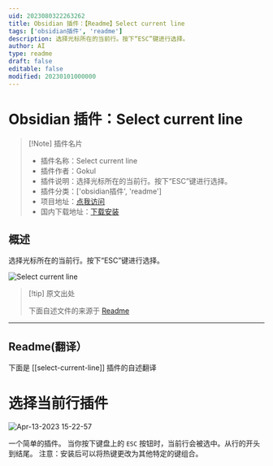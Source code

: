 ```yaml
---
uid: 2023080322263262
title: Obsidian 插件：【Readme】Select current line
tags: ['obsidian插件', 'readme']
description: 选择光标所在的当前行。按下“ESC”键进行选择。
author: AI
type: readme
draft: false
editable: false
modified: 20230101000000
---
```


# Obsidian 插件：Select current line

> [!Note] 插件名片
> - 插件名称：Select current line
> - 插件作者：Gokul
> - 插件说明：选择光标所在的当前行。按下“ESC”键进行选择。
> - 插件分类：['obsidian插件', 'readme']
> - 项目地址：[点我访问](https://github.com/gokulk16/select-current-line-plugin)
> - 国内下载地址：[下载安装](https://pkmer.cn/products/plugin/pluginMarket/?select-current-line)

## 概述

选择光标所在的当前行。按下“ESC”键进行选择。

![Select current line](https://cdn.pkmer.cn/covers/select-current-line.gif!pkmer)

> [!tip] 原文出处
> 
>下面自述文件的来源于 [Readme](https://ghproxy.net/https://raw.githubusercontent.com/gokulk16/select-current-line-plugin/main/README.md)
> 

---

## Readme(翻译）

下面是 [[select-current-line]] 插件的自述翻译


# 选择当前行插件

![Apr-13-2023 15-22-57](https://user-images.githubusercontent.com/8376313/231723638-46cec13b-3b7e-4962-9ecb-f5b1487c67cc.gif)

一个简单的插件。
当你按下键盘上的 `ESC` 按钮时，当前行会被选中。从行的开头到结尾。
注意：安装后可以将热键更改为其他特定的键组合。



